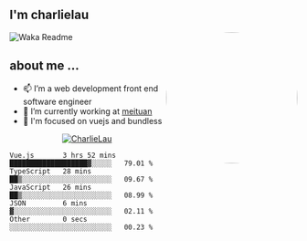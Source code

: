 
<h2>I'm charlielau</h2>
<img align='right' style="border-radius:50%" src="https://avatars1.githubusercontent.com/u/44078251?s=460&u=6b4f1c257663e44063b0b6a21c9c94f45bcfdcc7&v=4" width="230">

![Waka Readme](https://github.com/CharlieLau/charlielau/workflows/Waka%20Readme/badge.svg)

## about me ...
- 📫 I’m a web development front end software engineer
- 🔭 I’m currently working at  <a href="https://www.meituan.com">meituan</a>
- 🔭 I'm focused on vuejs and bundless

<p align="center">
  <a href="https://github.com/charlielau" class="rich-diff-level-one">
    <img src="https://github-readme-stats.vercel.app/api?username=charlielau&title_color=333&text_color=777" alt="CharlieLau" >
  </a>
</p>

<!--START_SECTION:waka-->
```text
Vue.js       3 hrs 52 mins   ███████████████████▓░░░░░   79.01 % 
TypeScript   28 mins         ██▒░░░░░░░░░░░░░░░░░░░░░░   09.67 % 
JavaScript   26 mins         ██▒░░░░░░░░░░░░░░░░░░░░░░   08.99 % 
JSON         6 mins          ▓░░░░░░░░░░░░░░░░░░░░░░░░   02.11 % 
Other        0 secs          ░░░░░░░░░░░░░░░░░░░░░░░░░   00.23 % 
```
<!--END_SECTION:waka-->
